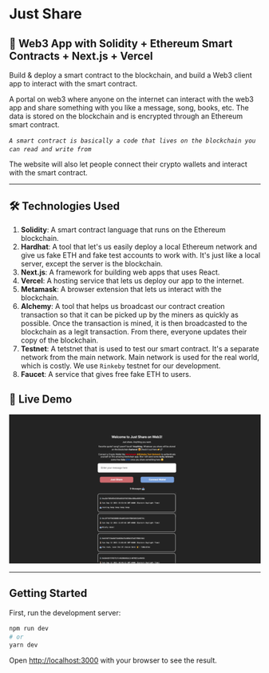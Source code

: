 # **Just Share**

## 📝 **Web3 App with Solidity + Ethereum Smart Contracts + Next.js + Vercel**

Build & deploy a smart contract to the blockchain, and build a Web3 client app to interact with the smart contract.

A portal on web3 where anyone on the internet can interact with the web3 app and share something with you like a message, song, books, etc. The data is stored on the blockchain and is encrypted through an Ethereum smart contract.

*`A smart contract is basically a code that lives on the blockchain you can read and write from`*

The website will also let people connect their crypto wallets and interact with the smart contract.

---
## 🛠 **Technologies Used**

1. **Solidity**: A smart contract language that runs on the Ethereum blockchain.
2. **Hardhat**: A tool that let's us easily deploy a local Ethereum network and give us fake ETH and fake test accounts to work with. It's just like a local server, except the server is the blockchain.
3. **Next.js**: A framework for building web apps that uses React.
4. **Vercel**: A hosting service that lets us deploy our app to the internet.
5. **Metamask**: A browser extension that lets us interact with the blockchain.
6. **Alchemy**: A tool that helps us broadcast our contract creation transaction so that it can be picked up by the miners as quickly as possible. Once the transaction is mined, it is then broadcasted to the blockchain as a legit transaction. From there, everyone updates their copy of the blockchain.
7. **Testnet**: A tetstnet that is used to test our smart contract. It's a separate network from the main network. Main network is used for the real world, which is costly. We use `Rinkeby` testnet for our development. 
8. **Faucet**: A service that gives free fake ETH to users.

## 🔗 **Live Demo**

[![Demo](./assets/justshare.png)](https://justshare.vercel.app)


---
## Getting Started

First, run the development server:

```bash
npm run dev
# or
yarn dev
```

Open [http://localhost:3000](http://localhost:3000) with your browser to see the result.
